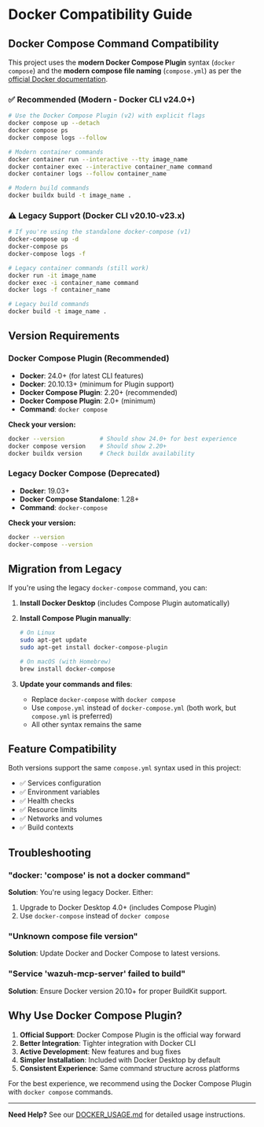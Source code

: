 # Docker Compatibility Guide

## Docker Compose Command Compatibility

This project uses the **modern Docker Compose Plugin** syntax (`docker compose`) and the **modern compose file naming** (`compose.yml`) as per the [official Docker documentation](https://docs.docker.com/reference/cli/docker/compose/).

### ✅ **Recommended (Modern - Docker CLI v24.0+)**
```bash
# Use the Docker Compose Plugin (v2) with explicit flags
docker compose up --detach
docker compose ps
docker compose logs --follow

# Modern container commands
docker container run --interactive --tty image_name
docker container exec --interactive container_name command
docker container logs --follow container_name

# Modern build commands
docker buildx build -t image_name .
```

### ⚠️ **Legacy Support (Docker CLI v20.10-v23.x)**
```bash
# If you're using the standalone docker-compose (v1)
docker-compose up -d
docker-compose ps  
docker-compose logs -f

# Legacy container commands (still work)
docker run -it image_name
docker exec -i container_name command
docker logs -f container_name

# Legacy build commands
docker build -t image_name .
```

## Version Requirements

### **Docker Compose Plugin (Recommended)**
- **Docker**: 24.0+ (for latest CLI features)
- **Docker**: 20.10.13+ (minimum for Plugin support)
- **Docker Compose Plugin**: 2.20+ (recommended)
- **Docker Compose Plugin**: 2.0+ (minimum)
- **Command**: `docker compose`

**Check your version:**
```bash
docker --version          # Should show 24.0+ for best experience
docker compose version    # Should show 2.20+
docker buildx version     # Check buildx availability
```

### **Legacy Docker Compose (Deprecated)**
- **Docker**: 19.03+
- **Docker Compose Standalone**: 1.28+
- **Command**: `docker-compose`

**Check your version:**
```bash
docker --version
docker-compose --version
```

## Migration from Legacy

If you're using the legacy `docker-compose` command, you can:

1. **Install Docker Desktop** (includes Compose Plugin automatically)
2. **Install Compose Plugin manually**:
   ```bash
   # On Linux
   sudo apt-get update
   sudo apt-get install docker-compose-plugin
   
   # On macOS (with Homebrew)
   brew install docker-compose
   ```

3. **Update your commands and files**:
   - Replace `docker-compose` with `docker compose`
   - Use `compose.yml` instead of `docker-compose.yml` (both work, but `compose.yml` is preferred)
   - All other syntax remains the same

## Feature Compatibility

Both versions support the same `compose.yml` syntax used in this project:

- ✅ Services configuration
- ✅ Environment variables
- ✅ Health checks
- ✅ Resource limits
- ✅ Networks and volumes
- ✅ Build contexts

## Troubleshooting

### "docker: 'compose' is not a docker command"

**Solution**: You're using legacy Docker. Either:
1. Upgrade to Docker Desktop 4.0+ (includes Compose Plugin)
2. Use `docker-compose` instead of `docker compose`

### "Unknown compose file version"

**Solution**: Update Docker and Docker Compose to latest versions.

### "Service 'wazuh-mcp-server' failed to build"

**Solution**: Ensure Docker version 20.10+ for proper BuildKit support.

## Why Use Docker Compose Plugin?

1. **Official Support**: Docker Compose Plugin is the official way forward
2. **Better Integration**: Tighter integration with Docker CLI
3. **Active Development**: New features and bug fixes
4. **Simpler Installation**: Included with Docker Desktop by default
5. **Consistent Experience**: Same command structure across platforms

For the best experience, we recommend using the Docker Compose Plugin with `docker compose` commands.

---

**Need Help?** See our [DOCKER_USAGE.md](DOCKER_USAGE.md) for detailed usage instructions.